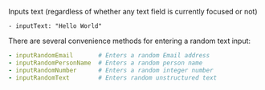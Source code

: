 Inputs text (regardless of whether any text field is currently focused or not)
```
- inputText: "Hello World"
```
There are several convenience methods for entering a random text input:
```yaml
- inputRandomEmail       # Enters a random Email address
- inputRandomPersonName  # Enters a random person name
- inputRandomNumber      # Enters a random integer number
- inputRandomText        # Enters random unstructured text
```